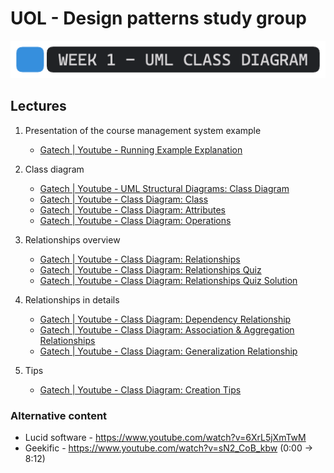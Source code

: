 # UOL - Design patterns study group

![Week 1 - UML Class Diagram](/images/headers/week1.png)

## Lectures
1. Presentation of the course management system example
    
    - [Gatech | Youtube - Running Example Explanation](https://www.youtube.com/watch?v=hXry_vvyDjU&list=PLAwxTw4SYaPm8PAGH7ov2Bj-nG4sXgCtJ&index=11)

2. Class diagram
    - [Gatech | Youtube - UML Structural Diagrams: Class Diagram](https://www.youtube.com/watch?v=pZ9-ujSP_48&list=PLAwxTw4SYaPm8PAGH7ov2Bj-nG4sXgCtJ&index=12)
    - [Gatech | Youtube - Class Diagram: Class](https://www.youtube.com/watch?v=ZyST6OFtb7k&list=PLAwxTw4SYaPm8PAGH7ov2Bj-nG4sXgCtJ&index=13)
    - [Gatech | Youtube - Class Diagram: Attributes](https://www.youtube.com/watch?v=GLZuZVzmf0A&list=PLAwxTw4SYaPm8PAGH7ov2Bj-nG4sXgCtJ&index=14)
    - [Gatech | Youtube - Class Diagram: Operations](https://www.youtube.com/watch?v=JY9e5UveVxo&list=PLAwxTw4SYaPm8PAGH7ov2Bj-nG4sXgCtJ&index=15)

3. Relationships overview
   - [Gatech | Youtube - Class Diagram: Relationships](https://www.youtube.com/watch?v=E3lEGoXEQuM&list=PLAwxTw4SYaPm8PAGH7ov2Bj-nG4sXgCtJ&index=16)
   - [Gatech | Youtube - Class Diagram: Relationships Quiz](https://www.youtube.com/watch?v=H2aqNu4B_Os&list=PLAwxTw4SYaPm8PAGH7ov2Bj-nG4sXgCtJ&index=17)
   - [Gatech | Youtube - Class Diagram: Relationships Quiz Solution](https://www.youtube.com/watch?v=ErMX7Pw_ZIk&list=PLAwxTw4SYaPm8PAGH7ov2Bj-nG4sXgCtJ&index=18)

4. Relationships in details
   - [Gatech | Youtube - Class Diagram: Dependency Relationship](https://www.youtube.com/watch?v=AbNY-phyo5U&list=PLAwxTw4SYaPm8PAGH7ov2Bj-nG4sXgCtJ&index=19)
   - [Gatech | Youtube - Class Diagram: Association & Aggregation Relationships](https://www.youtube.com/watch?v=LvDtFPcdOkg&list=PLAwxTw4SYaPm8PAGH7ov2Bj-nG4sXgCtJ&index=20)
   - [Gatech | Youtube - Class Diagram: Generalization Relationship](https://www.youtube.com/watch?v=W1AkmNaT7bA&list=PLAwxTw4SYaPm8PAGH7ov2Bj-nG4sXgCtJ&index=21)

5. Tips
   - [Gatech | Youtube - Class Diagram: Creation Tips](https://www.youtube.com/watch?v=BXnfVqJLyp4&list=PLAwxTw4SYaPm8PAGH7ov2Bj-nG4sXgCtJ&index=22)

### Alternative content
- Lucid software - https://www.youtube.com/watch?v=6XrL5jXmTwM
- Geekific - https://www.youtube.com/watch?v=sN2_CoB_kbw (0:00 -> 8:12)